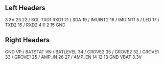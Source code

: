 ## Left Headers
3.3V
23
22 / SCL
TXD1
RXD1
21 / SDA
19 / IMUINT2
18 / IMUINT1
5 / LED
17 / TXD2
16 / RXD2
4
0
2
15
GND

## Right Headers
GND
VP / BATSTAT
VN / BATLEVEL
34 / GROVE2
35 / GROVE2
32 / GROVE1
33 / GROVE1
25 / AMP_IN
26
27 / AMP_EN
14
12
13
GND
VBAT
3.3V
